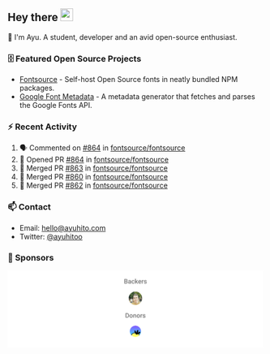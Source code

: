 ## Hey there <img src="https://media.giphy.com/media/hvRJCLFzcasrR4ia7z/giphy.gif" width="25" height="25">

📝 I'm Ayu. A student, developer and an avid open-source enthusiast.

### 🗄 Featured Open Source Projects

- [Fontsource](https://github.com/fontsource/fontsource) - Self-host Open Source fonts in neatly bundled NPM packages.
- [Google Font Metadata](https://github.com/fontsource/google-font-metadata) - A metadata generator that fetches and parses the Google Fonts API.

### ⚡ Recent Activity

<!--START_SECTION:activity-->

1. 🗣 Commented on [#864](https://github.com/fontsource/fontsource/pull/864#issuecomment-1744717790) in [fontsource/fontsource](https://github.com/fontsource/fontsource)
2. 💪 Opened PR [#864](https://github.com/fontsource/fontsource/pull/864) in [fontsource/fontsource](https://github.com/fontsource/fontsource)
3. 🎉 Merged PR [#863](https://github.com/fontsource/fontsource/pull/863) in [fontsource/fontsource](https://github.com/fontsource/fontsource)
4. 🎉 Merged PR [#860](https://github.com/fontsource/fontsource/pull/860) in [fontsource/fontsource](https://github.com/fontsource/fontsource)
5. 🎉 Merged PR [#862](https://github.com/fontsource/fontsource/pull/862) in [fontsource/fontsource](https://github.com/fontsource/fontsource)
<!--END_SECTION:activity-->

### 📫 Contact

- Email: hello@ayuhito.com
- Twitter: [@ayuhitoo](https://twitter.com/ayuhitoo)

### :sparkling_heart: Sponsors

<p align="center">
  <a href="https://cdn.jsdelivr.net/gh/ayuhito/ayuhito/sponsors.svg">
    <img src='https://raw.githubusercontent.com/ayuhito/ayuhito/master/sponsors.svg'/>
  </a>
</p>
